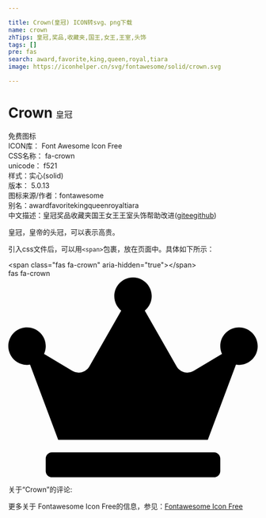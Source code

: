```yaml
---

title: Crown(皇冠) ICON转svg、png下载
name: crown
zhTips: 皇冠,奖品,收藏夹,国王,女王,王室,头饰
tags: []
pre: fas
search: award,favorite,king,queen,royal,tiara
image: https://iconhelper.cn/svg/fontawesome/solid/crown.svg

---
```


# Crown  <small style="font-size: 60%;font-weight: 100">皇冠</small>


<div class="detail-page">
<p>
<span><span class="badge-success badge">免费图标</span> </span>
<br/>
<span>
ICON库：
<span class="badge-secondary badge">Font Awesome Icon Free</span> 
</span>
<br/>
<span>
CSS名称：
<span class="badge-secondary badge">fa-crown</span> 
</span>
<br/>
<span>
unicode：
<span class="badge-secondary badge">f521</span> 
<copy-btn content='f521' btn-title=""></copy-btn>
<copy-btn :content='String.fromCodePoint(parseInt("f521", 16))' btn-title="复制U"></copy-btn>
</span><br/><span>样式：<span class="badge-light badge">实心(solid)</span></span>
<br/>
<span>
版本：
<span class="badge-secondary badge">5.0.13</span> 
</span>
<br/>
<span>图标来源/作者：<span class="badge-light badge">fontawesome</span></span> 
<br/>
<span>别名：<span class="badge-light badge">award</span><span class="badge-light badge">favorite</span><span class="badge-light badge">king</span><span class="badge-light badge">queen</span><span class="badge-light badge">royal</span><span class="badge-light badge">tiara</span></span><br/><span class="zh-detail">中文描述：<span class="badge-primary badge">皇冠</span><span class="badge-primary badge">奖品</span><span class="badge-primary badge">收藏夹</span><span class="badge-primary badge">国王</span><span class="badge-primary badge">女王</span><span class="badge-primary badge">王室</span><span class="badge-primary badge">头饰</span><span class="help-link"><span>帮助改进</span>(<a href="https://gitee.com/liuwave/icon-helper/edit/master/json/fontawesome/solid/crown.json" target="_blank" rel="noopener noreferrer">gitee</a><a href="https://github.com/liuwave/icon-helper/edit/master/json/fontawesome/solid/crown.json" target="_blank" rel="noopener noreferrer">github</a></span>)</span><br/>
</p>
</div><div class="description description alert alert-light">皇冠，皇帝的头冠，可以表示高贵。</div>
<div class="alert alert-dark">
  <i class="fas fa-crown fa-xs"></i>
  <i class="fas fa-crown fa-sm"></i>
  <i class="fas fa-crown fa-lg"></i>
  <i class="fas fa-crown fa-2x"></i>
  <i class="fas fa-crown fa-3x"></i>
  <i class="fas fa-crown fa-5x"></i>
  <i class="fas fa-crown fa-7x"></i>
</div>
<div>
  <p>引入css文件后，可以用<code>&lt;span&gt;</code>包裹，放在页面中。具体如下所示：    
  </p>
  <div class="alert alert-primary" style="font-size: 14px">
    &lt;span class="fas fa-crown" aria-hidden="true"&gt;&lt;/span&gt;
    <copy-btn content='<span class="fas fa-crown" aria-hidden="true"></span>'></copy-btn>
  </div>
  <div class="alert alert-secondary">
    <i class="fas fa-crown"
    style="font-size: 24px"
    aria-hidden="true"></i> fas fa-crown
    <copy-btn content="fas fa-crown" btn-title="复制图标名称"></copy-btn>
  </div>
</div>
<div id="svg" class="svg-wrap">
<svg xmlns="http://www.w3.org/2000/svg" viewBox="0 0 640 512"><path d="M528 448H112c-8.8 0-16 7.2-16 16v32c0 8.8 7.2 16 16 16h416c8.8 0 16-7.2 16-16v-32c0-8.8-7.2-16-16-16zm64-320c-26.5 0-48 21.5-48 48 0 7.1 1.6 13.7 4.4 19.8L476 239.2c-15.4 9.2-35.3 4-44.2-11.6L350.3 85C361 76.2 368 63 368 48c0-26.5-21.5-48-48-48s-48 21.5-48 48c0 15 7 28.2 17.7 37l-81.5 142.6c-8.9 15.6-28.9 20.8-44.2 11.6l-72.3-43.4c2.7-6 4.4-12.7 4.4-19.8 0-26.5-21.5-48-48-48S0 149.5 0 176s21.5 48 48 48c2.6 0 5.2-.4 7.7-.8L128 416h384l72.3-192.8c2.5.4 5.1.8 7.7.8 26.5 0 48-21.5 48-48s-21.5-48-48-48z"/></svg>
</div>
<detail full-name='fa-crown'></detail>
<div>
<p>关于“Crown”的评论:</p>
</div>
<Vssue title="关于“Crown”的评论" ></Vssue>    
<div><p>更多关于  Fontawesome Icon Free的信息，参见：<a target="_blank" href="https://iconhelper.cn/fontawesome.html">Fontawesome Icon Free</a>
</p></div>
